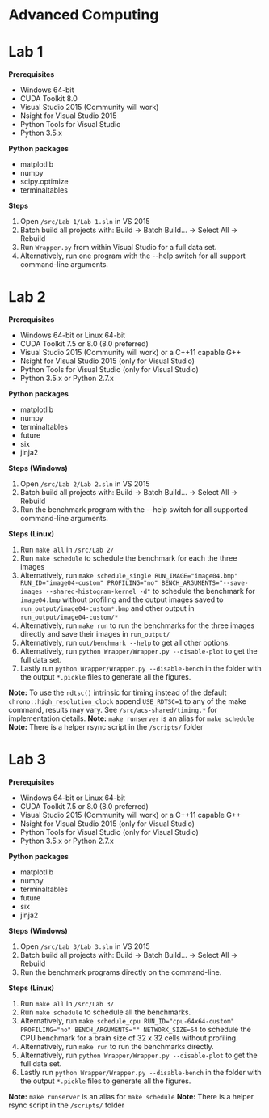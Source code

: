 # Advanced Computing


# Lab 1

**Prerequisites**

 * Windows 64-bit
 * CUDA Toolkit 8.0
 * Visual Studio 2015 (Community will work)
 * Nsight for Visual Studio 2015
 * Python Tools for Visual Studio
 * Python 3.5.x

**Python packages**

* matplotlib
* numpy
* scipy.optimize
* terminaltables

**Steps**

 1. Open `/src/Lab 1/Lab 1.sln` in VS 2015
 2. Batch build all projects with: Build -> Batch Build... -> Select All -> Rebuild
 3. Run `Wrapper.py` from within Visual Studio for a full data set.
 4. Alternatively, run one program with the --help switch for all support command-line arguments.

# Lab 2

**Prerequisites**

 * Windows 64-bit or Linux 64-bit
 * CUDA Toolkit 7.5 or 8.0 (8.0 preferred)
 * Visual Studio 2015 (Community will work) or a C++11 capable G++
 * Nsight for Visual Studio 2015 (only for Visual Studio)
 * Python Tools for Visual Studio (only for Visual Studio)
 * Python 3.5.x or Python 2.7.x

**Python packages**

* matplotlib
* numpy
* terminaltables
* future
* six
* jinja2

**Steps (Windows)**

 1. Open `/src/Lab 2/Lab 2.sln` in VS 2015
 2. Batch build all projects with: Build -> Batch Build... -> Select All -> Rebuild
 4. Run the benchmark program with the --help switch for all supported command-line arguments.

**Steps (Linux)**

 1. Run `make all` in `/src/Lab 2/`
 2. Run `make schedule` to schedule the benchmark for each the three images
 3. Alternatively, run `make schedule_single RUN_IMAGE="image04.bmp" RUN_ID="image04-custom" PROFILING="no" BENCH_ARGUMENTS="--save-images --shared-histogram-kernel -d"` to schedule the benchmark for `image04.bmp` without profiling and the output images saved to `run_output/image04-custom*.bmp` and other output in `run_output/image04-custom/*`
 4. Alternatively, run `make run` to run the benchmarks for the three images directly and save their images in `run_output/`
 5. Alternatively, run `out/benchmark --help` to get all other options.
 6. Alternatively, run `python Wrapper/Wrapper.py --disable-plot` to get the full data set.
 6. Lastly run `python Wrapper/Wrapper.py --disable-bench` in the folder with the output `*.pickle` files to generate all the figures.

**Note:** To use the `rdtsc()` intrinsic for timing instead of the default `chrono::high_resolution_clock` append `USE_RDTSC=1` to any of the make command, results may vary. See `/src/acs-shared/timing.*` for implementation details.
**Note:** `make runserver` is an alias for `make schedule`
**Note:** There is a helper rsync script in the `/scripts/` folder

# Lab 3

**Prerequisites**

 * Windows 64-bit or Linux 64-bit
 * CUDA Toolkit 7.5 or 8.0 (8.0 preferred)
 * Visual Studio 2015 (Community will work) or a C++11 capable G++
 * Nsight for Visual Studio 2015 (only for Visual Studio)
 * Python Tools for Visual Studio (only for Visual Studio)
 * Python 3.5.x or Python 2.7.x

**Python packages**

* matplotlib
* numpy
* terminaltables
* future
* six
* jinja2

**Steps (Windows)**

 1. Open `/src/Lab 3/Lab 3.sln` in VS 2015
 2. Batch build all projects with: Build -> Batch Build... -> Select All -> Rebuild
 4. Run the benchmark programs directly on the command-line.

**Steps (Linux)**

 1. Run `make all` in `/src/Lab 3/`
 2. Run `make schedule` to schedule all the benchmarks.
 3. Alternatively, run `make schedule_cpu RUN_ID="cpu-64x64-custom" PROFILING="no" BENCH_ARGUMENTS="" NETWORK_SIZE=64` to schedule the CPU benchmark for a brain size of 32 x 32 cells without profiling.
 4. Alternatively, run `make run` to run the benchmarks directly.
 6. Alternatively, run `python Wrapper/Wrapper.py --disable-plot` to get the full data set.
 6. Lastly run `python Wrapper/Wrapper.py --disable-bench` in the folder with the output `*.pickle` files to generate all the figures.

**Note:** `make runserver` is an alias for `make schedule`
**Note:** There is a helper rsync script in the `/scripts/` folder